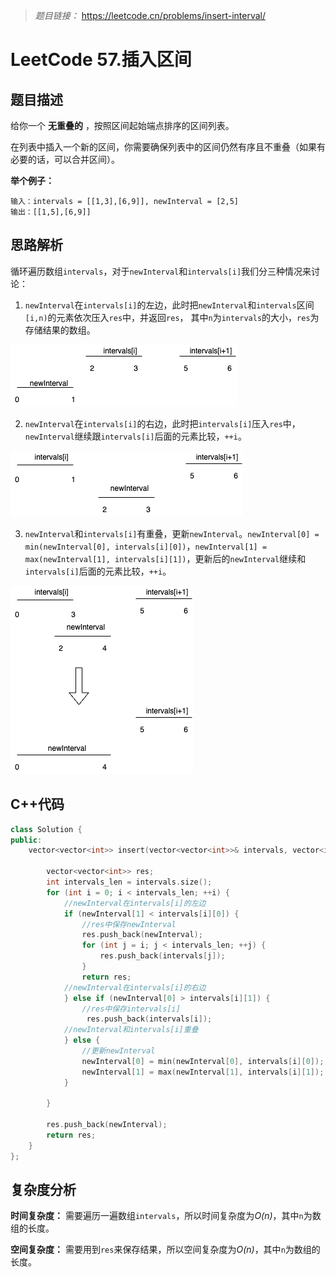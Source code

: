 > *题目链接：* https://leetcode.cn/problems/insert-interval/

# LeetCode 57.插入区间

## 题目描述

给你一个 **无重叠的** ，按照区间起始端点排序的区间列表。

在列表中插入一个新的区间，你需要确保列表中的区间仍然有序且不重叠（如果有必要的话，可以合并区间）。

**举个例子：**

```
输入：intervals = [[1,3],[6,9]], newInterval = [2,5]
输出：[[1,5],[6,9]]
```

## 思路解析

循环遍历数组`intervals`，对于`newInterval`和`intervals[i]`我们分三种情况来讨论：

1. `newInterval`在`intervals[i]`的左边，此时把`newInterval`和`intervals`区间`[i,n)`的元素依次压入`res`中，并返回`res`， 其中`n`为`intervals`的大小，`res`为存储结果的数组。

![](../../pic/lc-0057-01.png)

2. `newInterval`在`intervals[i]`的右边，此时把`intervals[i]`压入`res`中，`newInterval`继续跟`intervals[i]`后面的元素比较，`++i`。

![](../../pic/lc-0057-02.png)

3. `newInterval`和`intervals[i]`有重叠，更新`newInterval`。`newInterval[0] = min(newInterval[0], intervals[i][0])`，`newInterval[1] = max(newInterval[1], intervals[i][1])`，更新后的`newInterval`继续和`intervals[i]`后面的元素比较，`++i`。

![](../../pic/lc-0057-03.png)

## C++代码

```cpp
class Solution {
public:
    vector<vector<int>> insert(vector<vector<int>>& intervals, vector<int>& newInterval) {

        vector<vector<int>> res;
        int intervals_len = intervals.size();
        for (int i = 0; i < intervals_len; ++i) {
            //newInterval在intervals[i]的左边
            if (newInterval[1] < intervals[i][0]) {
                //res中保存newInterval
                res.push_back(newInterval);
                for (int j = i; j < intervals_len; ++j) {
                    res.push_back(intervals[j]);
                }
                return res;
            //newInterval在intervals[i]的右边
            } else if (newInterval[0] > intervals[i][1]) {
                //res中保存intervals[i]
                 res.push_back(intervals[i]);
            //newInterval和intervals[i]重叠
            } else {
                //更新newInterval
                newInterval[0] = min(newInterval[0], intervals[i][0]);
                newInterval[1] = max(newInterval[1], intervals[i][1]);
            }

        }
        
        res.push_back(newInterval);
        return res;
    }
};

```

## 复杂度分析

**时间复杂度：** 需要遍历一遍数组`intervals`，所以时间复杂度为*O(n)*，其中`n`为数组的长度。

**空间复杂度：** 需要用到`res`来保存结果，所以空间复杂度为*O(n)*，其中`n`为数组的长度。

